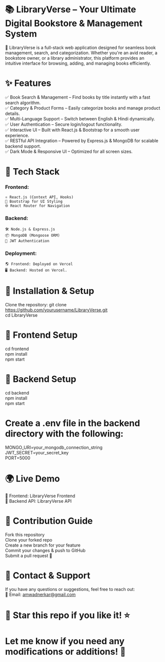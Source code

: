 # 📚 LibraryVerse – Your Ultimate Digital Bookstore & Management System
🚀 LibraryVerse is a full-stack web application designed for seamless book management, search, and categorization. Whether you're an avid reader, a bookstore owner, or a library administrator, this platform provides an intuitive interface for browsing, adding, and managing books efficiently.
# ✨ Features
✅ Book Search & Management – Find books by title instantly with a fast search algorithm.
<br/>
✅ Category & Product Forms – Easily categorize books and manage product details.
<br/>
✅ Multi-Language Support – Switch between English & Hindi dynamically.
<br/>
✅ User Authentication – Secure login/logout functionality.
<br/>
✅ Interactive UI – Built with React.js & Bootstrap for a smooth user experience.
<br/>
✅ RESTful API Integration – Powered by Express.js & MongoDB for scalable backend support.
<br/>
✅ Dark Mode & Responsive UI – Optimized for all screen sizes.
# 📂 Tech Stack 
### Frontend:
    ⚛️ React.js (Context API, Hooks)
    🎨 Bootstrap for UI Styling
    🌐 React Router for Navigation
 ### Backend:
    🛠️ Node.js & Express.js
    📦 MongoDB (Mongoose ORM)
    🔑 JWT Authentication
### Deployment:
    🌎 Frontend: Deployed on Vercel
    🖥️ Backend: Hosted on Vercel.   
   # 🚀 Installation & Setup
Clone the repository:
git clone https://github.com/yourusername/LibraryVerse.git
<br/>
cd LibraryVerse
<br/>

# 🔹 Frontend Setup
cd frontend
<br/>
npm install
<br/>
npm start
<br/>
# 🔹 Backend Setup
cd backend
<br/>
npm install
<br/>
npm start
<br/>
# Create a .env file in the backend directory with the following:
MONGO_URI=your_mongodb_connection_string
<br/>
JWT_SECRET=your_secret_key
<br/>
PORT=5000
<br/>
# 🌍 Live Demo
🔗 Frontend: LibraryVerse Frontend
<br/>
🔗 Backend API: LibraryVerse API

# 🤝 Contribution Guide
Fork this repository
<br/>
Clone your forked repo
<br/>
Create a new branch for your feature
<br/>
Commit your changes & push to GitHub
<br/>
Submit a pull request 🚀
# 📧 Contact & Support
If you have any questions or suggestions, feel free to reach out:
<br/>
📩 Email: amwadnerkar@gmail.com
# 🚀 Star this repo if you like it! ⭐
# Let me know if you need any modifications or additions! 🚀









